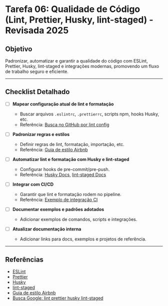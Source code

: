 # Tarefa 06: Qualidade de Código (Lint, Prettier, Husky, lint-staged) - Revisada 2025

## Objetivo
Padronizar, automatizar e garantir a qualidade do código com ESLint, Prettier, Husky, lint-staged e integrações modernas, promovendo um fluxo de trabalho seguro e eficiente.

---

## Checklist Detalhado

- [ ] **Mapear configuração atual de lint e formatação**
  - Buscar arquivos `.eslintrc`, `.prettierrc`, scripts npm, hooks Husky, etc.
  - Referência: [Busca no GitHub por lint config](https://github.com/search?q=eslint+prettier+husky+lint-staged)

- [ ] **Padronizar regras e estilos**
  - Definir regras de lint, formatação, importação, etc.
  - Referência: [Guia de estilo Airbnb](https://github.com/airbnb/javascript)

- [ ] **Automatizar lint e formatação com Husky e lint-staged**
  - Configurar hooks de pre-commit/pre-push.
  - Referência: [Husky Docs](https://typicode.github.io/husky/#/), [lint-staged Docs](https://github.com/okonet/lint-staged)

- [ ] **Integrar com CI/CD**
  - Garantir que lint e formatação rodem no pipeline.
  - Referência: [Exemplo de integração CI](https://github.com/okonet/lint-staged#ci)

- [ ] **Documentar exemplos e padrões adotados**
  - Adicionar exemplos de comandos, scripts e integrações.

- [ ] **Atualizar documentação interna**
  - Adicionar links para docs, exemplos e projetos de referência.

---

## Referências
- [ESLint](https://eslint.org/)
- [Prettier](https://prettier.io/)
- [Husky](https://typicode.github.io/husky/#/)
- [lint-staged](https://github.com/okonet/lint-staged)
- [Guia de estilo Airbnb](https://github.com/airbnb/javascript)
- [Busca Google: lint prettier husky lint-staged](https://www.google.com/search?q=lint+prettier+husky+lint-staged)
